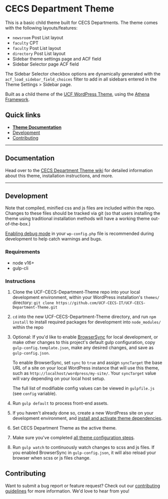 # CECS Department Theme

This is a basic child theme built for CECS Departments. The theme comes with the following layouts/features:

* `newsroom` Post List layout
* `faculty` CPT
* `faculty` Post List layout
* `directory` Post List layout
* Sidebar theme settings page and ACF field
* Sidebar Selector page ACF field

The Sidebar Selector checkbox options are dynamically generated with the `acf_load_sidebar_field_choices` filter to add in all sidebars entered in the Theme Settings > Sidebar page.

Built as a child theme of the [UCF WordPress Theme](https://github.com/UCF/UCF-WordPress-Theme), using the [Athena Framework](https://ucf.github.io/Athena-Framework/).

## Quick links

* [**Theme Documentation**](https://github.com/UCF-CECS-IT/UCF-CECS-Department-Theme/wiki)
* [Development](#development)
* [Contributing](#contributing)

-----

## Documentation

Head over to the [CECS Department Theme wiki](https://github.com/UCF-CECS-IT/UCF-CECS-Department-Theme/wiki) for detailed information about this theme, installation instructions, and more.

-----

## Development

Note that compiled, minified css and js files are included within the repo.  Changes to these files should be tracked via git (so that users installing the theme using traditional installation methods will have a working theme out-of-the-box.)

[Enabling debug mode](https://codex.wordpress.org/Debugging_in_WordPress) in your `wp-config.php` file is recommended during development to help catch warnings and bugs.

### Requirements
* node v16+
* gulp-cli

### Instructions
1. Clone the UCF-CECS-Department-Theme repo into your local development environment, within your WordPress installation's `themes/` directory: `git clone https://github.com/UCF-CECS-IT/UCF-CECS-Department-Theme.git`
2. `cd` into the new UCF-CECS-Department-Theme directory, and run `npm install` to install required packages for development into `node_modules/` within the repo
3. Optional: If you'd like to enable [BrowserSync](https://browsersync.io) for local development, or make other changes to this project's default gulp configuration, copy `gulp-config.template.json`, make any desired changes, and save as `gulp-config.json`.

    To enable BrowserSync, set `sync` to `true` and assign `syncTarget` the base URL of a site on your local WordPress instance that will use this theme, such as `http://localhost/wordpress/my-site/`.  Your `syncTarget` value will vary depending on your local host setup.

    The full list of modifiable config values can be viewed in `gulpfile.js` (see `config` variable).
3. Run `gulp default` to process front-end assets.
4. If you haven't already done so, create a new WordPress site on your development environment, and [install and activate theme dependencies](https://github.com/CECS-IT/UCF-CECS-Department-Theme/wiki/Installation#installation-requirements).
5. Set CECS Department Theme as the active theme.
6. Make sure you've completed [all theme configuration steps](https://github.com/CECS-IT/UCF-CECS-Department-Theme/wiki/Installation#theme-configuration).
7. Run `gulp watch` to continuously watch changes to scss and js files.  If you enabled BrowserSync in `gulp-config.json`, it will also reload your browser when scss or js files change.


## Contributing

Want to submit a bug report or feature request?  Check out our [contributing guidelines](https://github.com/UCF-CECS-IT/UCF-CECS-Department-Theme/blob/master/CONTRIBUTING.md) for more information.  We'd love to hear from you!
